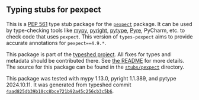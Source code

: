 ## Typing stubs for pexpect

This is a [PEP 561](https://peps.python.org/pep-0561/)
type stub package for the [`pexpect`](https://github.com/pexpect/pexpect) package.
It can be used by type-checking tools like
[mypy](https://github.com/python/mypy/),
[pyright](https://github.com/microsoft/pyright),
[pytype](https://github.com/google/pytype/),
[Pyre](https://pyre-check.org/),
PyCharm, etc. to check code that uses `pexpect`. This version of
`types-pexpect` aims to provide accurate annotations for
`pexpect==4.9.*`.

This package is part of the [typeshed project](https://github.com/python/typeshed).
All fixes for types and metadata should be contributed there.
See [the README](https://github.com/python/typeshed/blob/main/README.md)
for more details. The source for this package can be found in the
[`stubs/pexpect`](https://github.com/python/typeshed/tree/main/stubs/pexpect)
directory.

This package was tested with
mypy 1.13.0,
pyright 1.1.389,
and pytype 2024.10.11.
It was generated from typeshed commit
[`4aad825db39b10cc8bce721b92a45c256cb3c5b6`](https://github.com/python/typeshed/commit/4aad825db39b10cc8bce721b92a45c256cb3c5b6).